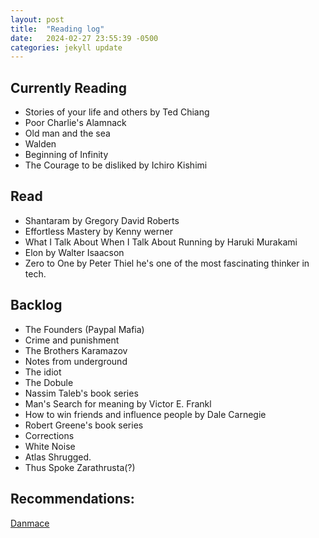 ```yaml
---
layout: post
title:  "Reading log"
date:   2024-02-27 23:55:39 -0500
categories: jekyll update
---
```



## Currently Reading

* Stories of your life and others by Ted Chiang
* Poor Charlie's Alamnack
* Old man and the sea
* Walden
* Beginning of Infinity
* The Courage to be disliked by Ichiro Kishimi


## Read

* Shantaram by Gregory David Roberts
* Effortless Mastery by Kenny werner
* What I Talk About When I Talk About Running by Haruki Murakami
* Elon by Walter Isaacson
* Zero to One by Peter Thiel
    he's one of the most fascinating thinker in tech.



## Backlog

* The Founders (Paypal Mafia)
* Crime and punishment
* The Brothers Karamazov
* Notes from underground
* The idiot
* The Dobule
* Nassim Taleb's book series
* Man's Search for meaning by Victor E. Frankl
* How to win friends and influence people by Dale Carnegie
* Robert Greene's book series
* Corrections
* White Noise
* Atlas Shrugged.
* Thus Spoke Zarathrusta(?)


## Recommendations:

[Danmace](https://danmace.com/books-for-filmmakers-to-turn-boring-storytelling-into-engaging-narratives/)

